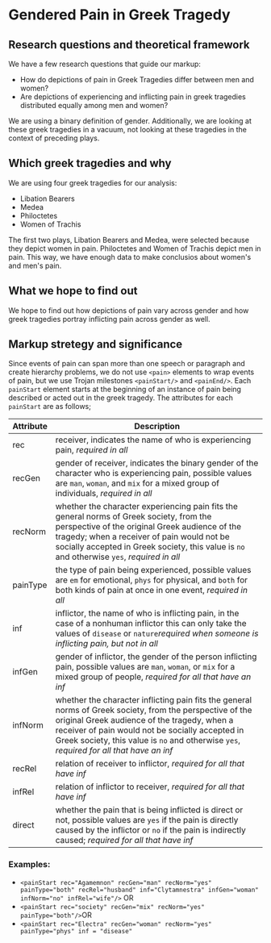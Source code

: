 # Gendered Pain in Greek Tragedy

## Research questions and theoretical framework
We have a few research questions that guide our markup:
* How do depictions of pain in Greek Tragedies differ between men and women?
* Are depictions of experiencing and inflicting pain in greek tragedies distributed equally among men and women?


We are using a binary definition of gender. Additionally, we are looking at these greek tragedies in a vacuum, not looking at these tragedies in the context of preceding plays.


## Which greek tragedies and why
We are using four greek tragedies for our analysis:
* Libation Bearers
* Medea
* Philoctetes
* Women of Trachis

The first two plays, Libation Bearers and Medea, were selected because they depict women in pain. Philoctetes and Women of Trachis depict men in pain. This way, we have enough data to make conclusios about women's and men's pain. 

## What we hope to find out
We hope to find out how depictions of pain vary across gender and how greek tragedies portray inflicting pain across gender as well.

## Markup stretegy and significance
Since events of pain can span more than one speech or paragraph and create hierarchy problems, we do not use `<pain>` elements to wrap events of pain, but we use Trojan milestones `<painStart/>` and `<painEnd/>`. Each `painStart`  element starts at the beginning of an instance of pain being described or acted out in the greek tragedy. The attributes for each `painStart` are as follows;

| Attribute | Description |
| ----------| ----------- |
| rec | receiver, indicates the name of who is experiencing pain, *required in all* |
| recGen | gender of receiver, indicates the binary gender of the character who is experiencing pain, possible values are `man`, `woman`, and `mix` for a mixed group of individuals, *required in all* |
| recNorm | whether the character experiencing pain fits the general norms of Greek society, from the perspective of the original Greek audience of the tragedy; when a receiver of pain would not be socially accepted in Greek society, this value is `no` and otherwise `yes`, *required in all* |
| painType | the type of pain being experienced, possible values are `em` for emotional, `phys` for physical, and `both` for both kinds of pain at once in one event, *required in all* |
| inf | inflictor, the name of who is inflicting pain, in the case of a nonhuman inflictor this can only take the values of `disease` or `nature`*required when someone is inflicting pain, but not in all* |
| infGen | gender of inflictor, the gender of the person inflicting pain, possible values are `man`, `woman`, or `mix` for a mixed group of people, *required for all that have an inf*
| infNorm | whether the character inflicting pain fits the general norms of Greek society, from the perspective of the original Greek audience of the tragedy, when a receiver of pain would not be socially accepted in Greek society, this value is `no` and otherwise `yes`, *required for all that have an inf* |
| recRel | relation of receiver to inflictor, *required for all that have inf* |
| infRel | relation of inflictor to receiver,  *required for all that have inf*
| direct | whether the pain that is being inflicted is direct or not, possible values are `yes` if the pain is directly caused by the inflictor or `no` if the pain is indirectly caused; *required for all that have inf*
### Examples:
* `<painStart rec="Agamemnon" recGen="man" recNorm="yes" painType="both"
							recRel="husband" inf="Clytamnestra" infGen="woman" infNorm="no"
							infRel="wife"/>` OR
* `<painStart rec="society" recGen="mix"
							recNorm="yes" painType="both"/>`OR
* `<painStart rec="Electra" recGen="woman"
							recNorm="yes" painType="phys" inf = "disease"`							


